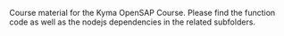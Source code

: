 Course material for the Kyma OpenSAP Course. Please find the function code as well as the nodejs dependencies in the related subfolders.